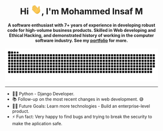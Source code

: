 <div align="center">
<h1 align="center">Hi <img width="35" src="img/waving.gif">, I'm Mohammed Insaf M</h1>
<h4 align="center">A software enthusiast with 7+ years of experience in developing robust code for high-volume business products. Skilled in Web developing and Ethical Hacking, and demonstrated history of working in the computer software industry. See my <a href="https://mohammedinsaf.com" target="_blank">portfolio</a> for more.</h4>
</div>

<div align="center">
  <a href="https://mohammedinsaf.com"><img src="img/grid-snake.svg" alt="Snake" /></a>
</div>

-----

- 👨‍💻 Python - Django Developer.
- 📚 Follow-up on the most recent changes in web development. 😅
- 💪🏼 Future Goals: Learn more technologies - Build an enterprise-level product.
- ⚡ Fun fact: Very happy to find bugs and trying to break the security to make the aplication safe.
